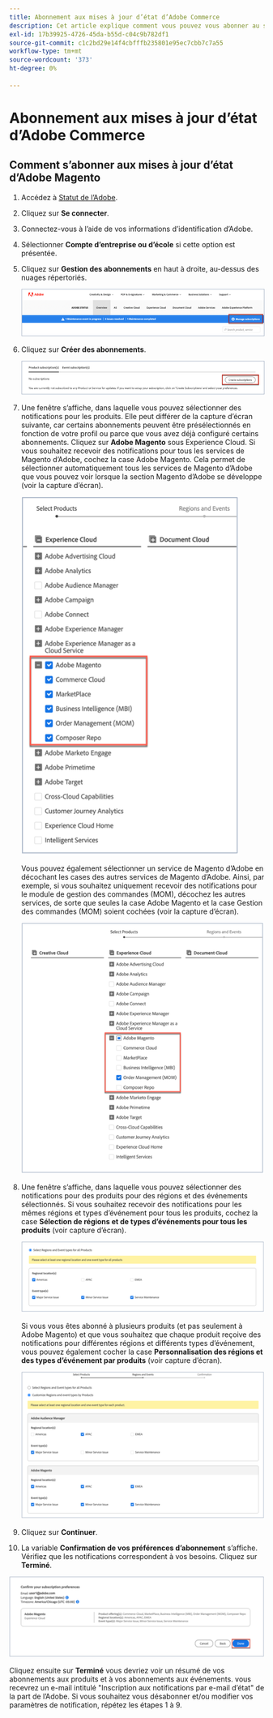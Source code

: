 ```yaml
---
title: Abonnement aux mises à jour d’état d’Adobe Commerce
description: Cet article explique comment vous pouvez vous abonner au statut Adobe Commerce sur [statut Adobe](https://status.adobe.com) pour recevoir des alertes d’état, des mises à jour et des informations concernant les pannes majeures ou les périodes de maintenance.
exl-id: 17b39925-4726-45da-b55d-c04c9b782df1
source-git-commit: c1c2bd29e14f4cbfffb235801e95ec7cbb7c7a55
workflow-type: tm+mt
source-wordcount: '373'
ht-degree: 0%

---
```


# Abonnement aux mises à jour d’état d’Adobe Commerce

## Comment s’abonner aux mises à jour d’état d’Adobe Magento

1. Accédez à [Statut de l’Adobe](https://status.adobe.com).
1. Cliquez sur **Se connecter**.
1. Connectez-vous à l’aide de vos informations d’identification d’Adobe.
1. Sélectionner **Compte d’entreprise ou d’école** si cette option est présentée.
1. Cliquez sur **Gestion des abonnements** en haut à droite, au-dessus des nuages répertoriés.

   ![adobe_status_manage_subscriptions.png](assets/adobe_status_manage_subscriptions.png)
1. Cliquez sur **Créer des abonnements**.

   ![create-subscription-adobe-status.png](assets/create-subscription-adobe-status.png)
1. Une fenêtre s’affiche, dans laquelle vous pouvez sélectionner des notifications pour les produits. Elle peut différer de la capture d’écran suivante, car certains abonnements peuvent être présélectionnés en fonction de votre profil ou parce que vous avez déjà configuré certains abonnements. Cliquez sur **Adobe Magento** sous Experience Cloud. Si vous souhaitez recevoir des notifications pour tous les services de Magento d’Adobe, cochez la case Adobe Magento. Cela permet de sélectionner automatiquement tous les services de Magento d’Adobe que vous pouvez voir lorsque la section Magento d’Adobe se développe (voir la capture d’écran).

   ![subscribe_to_all_adobe_magento_services_notifications.png](assets/adobe_magento_all_services_notification.png)

   Vous pouvez également sélectionner un service de Magento d’Adobe en décochant les cases des autres services de Magento d’Adobe. Ainsi, par exemple, si vous souhaitez uniquement recevoir des notifications pour le module de gestion des commandes (MOM), décochez les autres services, de sorte que seules la case Adobe Magento et la case Gestion des commandes (MOM) soient cochées (voir la capture d’écran).

   ![subscribe_to_one adobe_magento_service_notification.png](assets/adobe_magento_one_service_subscription.png)
1. Une fenêtre s’affiche, dans laquelle vous pouvez sélectionner des notifications pour des produits pour des régions et des événements sélectionnés. Si vous souhaitez recevoir des notifications pour les mêmes régions et types d’événement pour tous les produits, cochez la case **Sélection de régions et de types d’événements pour tous les produits** (voir capture d’écran).

   ![select_adobe_notifications_by_region_and_events.png](assets/adobe_notifications_regions_events.png)

   Si vous vous êtes abonné à plusieurs produits (et pas seulement à Adobe Magento) et que vous souhaitez que chaque produit reçoive des notifications pour différentes régions et différents types d’événement, vous pouvez également cocher la case **Personnalisation des régions et des types d’événement par produits** (voir capture d’écran).

   ![select_adobe_notifications_for_other_region_and_events_by_product.png](assets/adobe_region_events_notifications_custom.png)
1. Cliquez sur **Continuer**.
1. La variable **Confirmation de vos préférences d’abonnement** s’affiche. Vérifiez que les notifications correspondent à vos besoins. Cliquez sur **Terminé**.

![subscription_to_adobe_magento_notifications_confirm.png](assets/adobe_status_notification_done.png)

Cliquez ensuite sur **Terminé** vous devriez voir un résumé de vos abonnements aux produits et à vos abonnements aux événements. vous recevrez un e-mail intitulé &quot;Inscription aux notifications par e-mail d’état&quot; de la part de l’Adobe. Si vous souhaitez vous désabonner et/ou modifier vos paramètres de notification, répétez les étapes 1 à 9.
